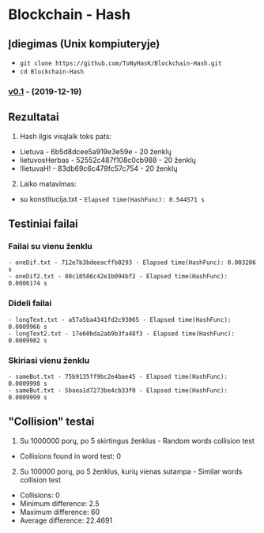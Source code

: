﻿# Blockchain - Hash

## Įdiegimas (Unix kompiuteryje) 

- `git clone https://github.com/ToNyHasK/Blockchain-Hash.git`
- `cd Blockchain-Hash`

### [v0.1](https://github.com/ToNyHasK/Blockchain-Hash/releases/tag/v0.1) - (2019-12-19)

## Rezultatai
1. Hash ilgis visąlaik toks pats:
- Lietuva - 6b5d8dcee5a919e3e59e - 20 ženklų
- lietuvosHerbas - 52552c487f108c0cb988 - 20 ženklų
- !lietuvaH! - 83db69c6c478fc57c754 - 20 ženklų

2. Laiko matavimas:

- su konstitucija.txt - `Elapsed time(HashFunc): 0.544571 s`


## Testiniai failai

### Failai su vienu ženklu
```
- oneDif.txt - 712e7b3bdeeacffb0293 - Elapsed time(HashFunc): 0.003206 s
- oneDif2.txt - 80c10586c42e1b094bf2 - Elapsed time(HashFunc): 0.0006174 s
```
### Dideli failai
```
- longText.txt - a57a5ba4341fd2c93065 - Elapsed time(HashFunc): 0.0009966 s
- longText2.txt - 17e60bda2ab9b3fa48f3 - Elapsed time(HashFunc): 0.0009982 s
```
### Skiriasi vienu ženklu
```
- sameBut.txt - 75b9135ff9bc2e4bae45 - Elapsed time(HashFunc): 0.0009998 s
- sameBut.txt - 5baea1d7273be4cb33f0 - Elapsed time(HashFunc): 0.0009999 s
```
## "Collision" testai

1. Su 1000000 porų, po 5 skirtingus ženklus - Random words collision test
- Collisions found in word test: 0

2. Su 100000 porų, po 5 ženklus, kurių vienas sutampa - Similar words collision test
- Collisions: 0
- Minimum difference: 2.5
- Maximum difference: 60
- Average difference: 22.4691